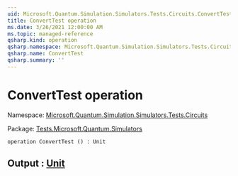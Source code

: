 ```yaml
---
uid: Microsoft.Quantum.Simulation.Simulators.Tests.Circuits.ConvertTest
title: ConvertTest operation
ms.date: 3/26/2021 12:00:00 AM
ms.topic: managed-reference
qsharp.kind: operation
qsharp.namespace: Microsoft.Quantum.Simulation.Simulators.Tests.Circuits
qsharp.name: ConvertTest
qsharp.summary: ''
---
```


# ConvertTest operation

Namespace: [Microsoft.Quantum.Simulation.Simulators.Tests.Circuits](xref:Microsoft.Quantum.Simulation.Simulators.Tests.Circuits)

Package: [Tests.Microsoft.Quantum.Simulators](https://nuget.org/packages/Tests.Microsoft.Quantum.Simulators)




```qsharp
operation ConvertTest () : Unit
```


## Output : [Unit](xref:microsoft.quantum.lang-ref.unit)

